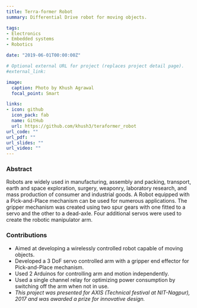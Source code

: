 ```yaml
---
title: Terra-former Robot
summary: Differential Drive robot for moving objects.

tags:
- Electronics
- Embedded systems
- Robotics

date: "2019-06-01T00:00:00Z"

# Optional external URL for project (replaces project detail page).
#external_link:

image:
  caption: Photo by Khush Agrawal
  focal_point: Smart

links:
- icon: github
  icon_pack: fab
  name: GitHub
  url: https://github.com/khush3/teraformer_robot
url_code: ""
url_pdf: ""
url_slides: ""
url_video: ""
---
```

### Abstract
Robots are widely used in manufacturing, assembly and packing, transport, earth and space exploration, surgery, weaponry, laboratory research, and mass production of consumer and industrial goods. A Robot equipped with a Pick-and-Place mechanism can be used for numerous applications. The gripper mechanism was created using two spur gears with one fitted to a servo and the other to a dead-axle. Four additional servos were used to create the robotic manipulator arm.

### Contributions
- Aimed at developing a wirelessly controlled robot capable of moving objects.
- Developed a 3 DoF servo controlled arm with a gripper end effector for Pick-and-Place mechanism.
- Used 2 Arduinos for controlling arm and motion independently.
- Used a single channel relay for optimizing power consumption by switching off the arm when not in use.
- *This project was presented for AXIS (Technical festival at NIT-Nagpur), 2017 and was awarded a prize for innovative design.*

